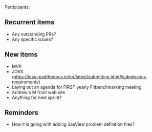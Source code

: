 Participants:

Recurrent items
----------------
* Any outstanding PRs?
* Any specific issues?

New items
---------
* MVP
* JOSS (https://joss.readthedocs.io/en/latest/submitting.html#submission-requirements) 
* Laying out an agenda for FIRST yearly Fitbenchmarking meeting
* Andrew's M front web site
* Anything for next sprint?

Reminders
---------
* How it is going with adding SasView problem definition files?

